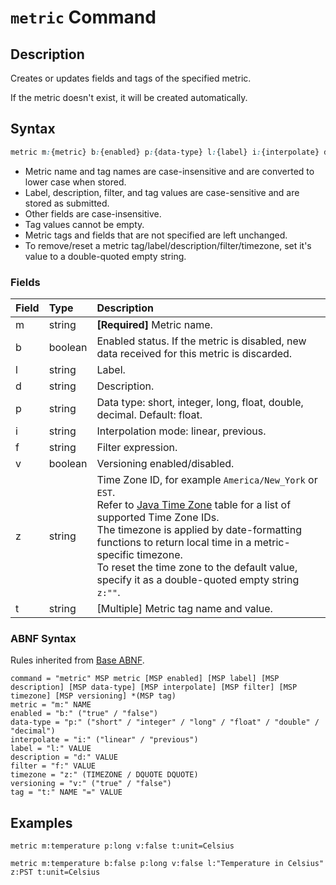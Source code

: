 # `metric` Command

## Description

Creates or updates fields and tags of the specified metric.

If the metric doesn't exist, it will be created automatically.

## Syntax

```css
metric m:{metric} b:{enabled} p:{data-type} l:{label} i:{interpolate} d:{description} f:{filter} v:{versioning} z:{timezone} t:{tag-1}={text} t:{tag-2}={text}
```

* Metric name and tag names are case-insensitive and are converted to lower case when stored.
* Label, description, filter, and tag values are case-sensitive and are stored as submitted.
* Other fields are case-insensitive.
* Tag values cannot be empty.
* Metric tags and fields that are not specified are left unchanged.
* To remove/reset a metric tag/label/description/filter/timezone, set it's value to a double-quoted empty string.

### Fields

| **Field** | **Type** | **Description** |
|:---|:---|:---|
| m         | string           | **[Required]** Metric name. |
| b         | boolean          | Enabled status. If the metric is disabled, new data received for this metric is discarded. |
| l         | string           | Label. |
| d         | string           | Description. |
| p         | string           | Data type: short, integer, long, float, double, decimal. Default: float. |
| i         | string           | Interpolation mode: linear, previous. |
| f         | string           | Filter expression. |
| v         | boolean          | Versioning enabled/disabled. |
| z         | string           | Time Zone ID, for example `America/New_York` or `EST`.<br>Refer to [Java Time Zone](timezone-list.md) table for a list of supported Time Zone IDs.<br>The timezone is applied by date-formatting functions to return local time in a metric-specific timezone.<br>To reset the time zone to the default value, specify it as a double-quoted empty string `z:""`.|
| t         | string           | [Multiple] Metric tag name and value.  |

### ABNF Syntax

Rules inherited from [Base ABNF](base-abnf.md).

```properties
command = "metric" MSP metric [MSP enabled] [MSP label] [MSP description] [MSP data-type] [MSP interpolate] [MSP filter] [MSP timezone] [MSP versioning] *(MSP tag)
metric = "m:" NAME
enabled = "b:" ("true" / "false")
data-type = "p:" ("short" / "integer" / "long" / "float" / "double" / "decimal")
interpolate = "i:" ("linear" / "previous")
label = "l:" VALUE
description = "d:" VALUE
filter = "f:" VALUE
timezone = "z:" (TIMEZONE / DQUOTE DQUOTE)
versioning = "v:" ("true" / "false")
tag = "t:" NAME "=" VALUE
```

## Examples

```ls
metric m:temperature p:long v:false t:unit=Celsius
```

```ls
metric m:temperature b:false p:long v:false l:"Temperature in Celsius" z:PST t:unit=Celsius
```
